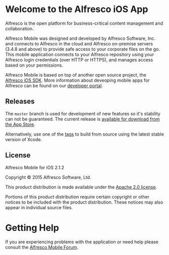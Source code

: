 Welcome to the Alfresco iOS App
===

Alfresco is the open platform for business-critical content management and collaboration.

Alfresco Mobile was designed and developed by Alfresco Software, Inc. and connects to Alfresco in the cloud and Alfresco on-premise servers (3.4.8 and above) to provide safe access to your corporate files on the go. This mobile application connects to your Alfresco repository using your Alfresco login credentials (over HTTP or HTTPS), and manages access based on your permissions.

Alfresco Mobile is based on top of another open source project, the [Alfresco iOS SDK](https://github.com/Alfresco/alfresco-ios-sdk). More information about deveoping mobile apps for Alfresco can be found on our [developer portal](http://developer.alfresco.com/mobile).


Releases
---

The `master` branch is used for development of new features so it's stability can not be guaranteed. The current release is [available for download from the App Store](https://itunes.apple.com/app/alfresco/id459242610?mt=8). 

Alternatively, use one of the [tags](https://github.com/Alfresco/alfresco-ios-app/tags) to build from source using the latest stable version of Xcode.


License
---

Alfresco Mobile for iOS 2.1.2

Copyright © 2015 Alfresco Software, Ltd.

This product distribution is made available under the [Apache 2.0 license](http://www.apache.org/licenses/LICENSE-2.0.html). 

Portions of this product distribution require certain copyright or other notices to be included with the product distribution. These notices may also appear in individual source files. 


Getting Help
===

If you are experiencing problems with the application or need help please consult the [Alfresco Mobile Forum](https://forums.alfresco.com/forum/end-user-discussions/alfresco-mobile).

